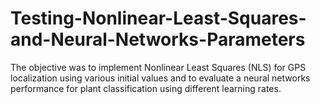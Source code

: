 # Testing-Nonlinear-Least-Squares-and-Neural-Networks-Parameters
The objective was to implement Nonlinear Least Squares (NLS) for GPS localization using various initial values and to evaluate a neural networks performance for plant classification using different learning rates.
